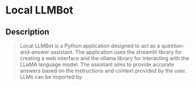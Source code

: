 ﻿# Local LLMBot
## Description
>Local LLMBot is a Python application designed to act as a question-and-answer assistant. The application uses the streamlit library for creating a web interface and the ollama library for interacting with the LLaMA language model. The assistant aims to provide accurate answers based on the instructions and context provided by the user.
>LLMs can be imported by: 
